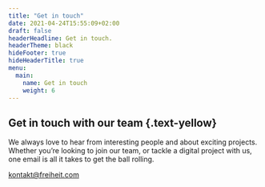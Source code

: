 ```yaml
---
title: "Get in touch"
date: 2021-04-24T15:55:09+02:00
draft: false
headerHeadline: Get in touch.
headerTheme: black
hideFooter: true
hideHeaderTitle: true
menu:
  main:
    name: Get in touch
    weight: 6
---
```

## Get in touch with our team {.text-yellow}


We always love to hear from interesting people and about exciting projects. Whether you’re looking to join our team, or tackle a digital project with us, one email is all it takes to get the ball rolling.

[kontakt@freiheit.com](mailto:kontakt@freiheit.com)


